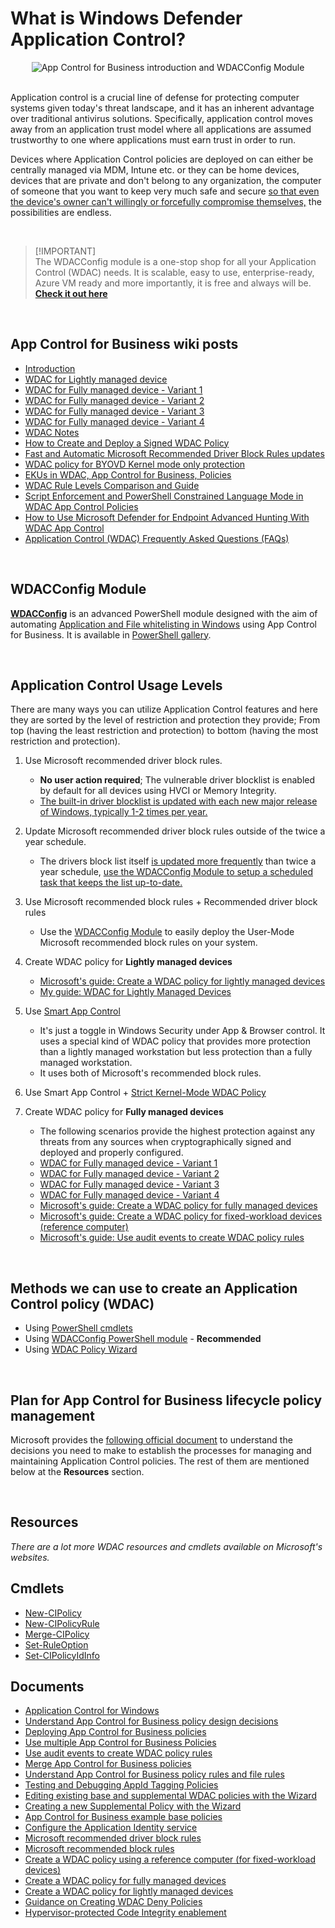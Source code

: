 # What is Windows Defender Application Control?

<div align="center">
<img src="https://raw.githubusercontent.com/HotCakeX/.github/main/Pictures/Gifs/Application%20Control%20for%20Business.gif" alt="App Control for Business introduction and WDACConfig Module">
</div>

<br>

Application control is a crucial line of defense for protecting computer systems given today's threat landscape, and it has an inherent advantage over traditional antivirus solutions. Specifically, application control moves away from an application trust model where all applications are assumed trustworthy to one where applications must earn trust in order to run.

Devices where Application Control policies are deployed on can either be centrally managed via MDM, Intune etc. or they can be home devices, devices that are private and don't belong to any organization, the computer of someone that you want to keep very much safe and secure [so that even the device's owner can't willingly or forcefully compromise themselves,](https://github.com/HotCakeX/Harden-Windows-Security/wiki/How-to-Create-and-Deploy-a-Signed-WDAC-Policy-Windows-Defender-Application-Control) the possibilities are endless.

<br>

> [!IMPORTANT]\
> The WDACConfig module is a one-stop shop for all your Application Control (WDAC) needs. It is scalable, easy to use, enterprise-ready, Azure VM ready and more importantly, it is free and always will be. [**Check it out here**](https://github.com/HotCakeX/Harden-Windows-Security/wiki/WDACConfig)

<br>

## App Control for Business wiki posts

* [Introduction](https://github.com/HotCakeX/Harden-Windows-Security/wiki/Introduction)
* [WDAC for Lightly managed device](https://github.com/HotCakeX/Harden-Windows-Security/wiki/WDAC-for-Lightly-Managed-Devices)
* [WDAC for Fully managed device - Variant 1](https://github.com/HotCakeX/Harden-Windows-Security/wiki/WDAC-for-Fully-Managed-Devices)
* [WDAC for Fully managed device - Variant 2](https://github.com/HotCakeX/Harden-Windows-Security/wiki/WDAC-for-Fully-Managed-Devices--Variant-2)
* [WDAC for Fully managed device - Variant 3](https://github.com/HotCakeX/Harden-Windows-Security/wiki/WDAC-policy-for-Fully-managed-device---Variant-3)
* [WDAC for Fully managed device - Variant 4](https://github.com/HotCakeX/Harden-Windows-Security/wiki/WDAC-policy-for-Fully-managed-device---Variant-4)
* [WDAC Notes](https://github.com/HotCakeX/Harden-Windows-Security/wiki/WDAC-Notes)
* [How to Create and Deploy a Signed WDAC Policy](https://github.com/HotCakeX/Harden-Windows-Security/wiki/How-to-Create-and-Deploy-a-Signed-WDAC-Policy-Windows-Defender-Application-Control)
* [Fast and Automatic Microsoft Recommended Driver Block Rules updates](https://github.com/HotCakeX/Harden-Windows-Security/wiki/Fast-and-Automatic-Microsoft-Recommended-Driver-Block-Rules-updates)
* [WDAC policy for BYOVD Kernel mode only protection](https://github.com/HotCakeX/Harden-Windows-Security/wiki/WDAC-policy-for-BYOVD-Kernel-mode-only-protection)
* [EKUs in WDAC, App Control for Business, Policies](https://github.com/HotCakeX/Harden-Windows-Security/wiki/EKUs-in-WDAC,-App-Control-for-Business,-Policies)
* [WDAC Rule Levels Comparison and Guide](https://github.com/HotCakeX/Harden-Windows-Security/wiki/WDAC-Rule-Levels-Comparison-and-Guide)
* [Script Enforcement and PowerShell Constrained Language Mode in WDAC App Control Policies](https://github.com/HotCakeX/Harden-Windows-Security/wiki/Script-Enforcement-and-PowerShell-Constrained-Language-Mode-in-WDAC-App-Control-Policies)
* [How to Use Microsoft Defender for Endpoint Advanced Hunting With WDAC App Control](https://github.com/HotCakeX/Harden-Windows-Security/wiki/How-to-Use-Microsoft-Defender-for-Endpoint-Advanced-Hunting-With-WDAC-App-Control)
* [Application Control (WDAC) Frequently Asked Questions (FAQs)](https://github.com/HotCakeX/Harden-Windows-Security/wiki/Application-Control-(WDAC)-Frequently-Asked-Questions-(FAQs))

<br>

## WDACConfig Module

[**WDACConfig**](https://github.com/HotCakeX/Harden-Windows-Security/wiki/WDACConfig) is an advanced PowerShell module designed with the aim of automating [Application and File whitelisting in Windows](https://learn.microsoft.com/en-us/windows/security/application-security/application-control/app-control-for-business/appcontrol) using App Control for Business. It is available in [PowerShell gallery](https://www.powershellgallery.com/packages/WDACConfig/).

<br>

## Application Control Usage Levels

There are many ways you can utilize Application Control features and here they are sorted by the level of restriction and protection they provide; From top (having the least restriction and protection) to bottom (having the most restriction and protection).

1. Use Microsoft recommended driver block rules.
      - **No user action required**; The vulnerable driver blocklist is enabled by default for all devices using HVCI or Memory Integrity.
      - [The built-in driver blocklist is updated with each new major release of Windows, typically 1-2 times per year.](https://learn.microsoft.com/en-us/windows/security/application-security/application-control/app-control-for-business/design/microsoft-recommended-driver-block-rules)

2. Update Microsoft recommended driver block rules outside of the twice a year schedule.
      - The drivers block list itself [is updated more frequently](https://github.com/MicrosoftDocs/windows-itpro-docs/commits/public/windows/security/application-security/application-control/windows-defender-application-control/design/microsoft-recommended-driver-block-rules.md) than twice a year schedule, [use the WDACConfig Module to setup a scheduled task that keeps the list up-to-date.](https://github.com/HotCakeX/Harden-Windows-Security/wiki/Fast-and-Automatic-Microsoft-Recommended-Driver-Block-Rules-updates)
3. Use Microsoft recommended block rules + Recommended driver block rules
      - Use the [WDACConfig Module](https://github.com/HotCakeX/Harden-Windows-Security/wiki/New-WDACConfig#new-wdacconfig--getblockrules) to easily deploy the User-Mode Microsoft recommended block rules on your system.
4. Create WDAC policy for **Lightly managed devices**
      - [Microsoft's guide: Create a WDAC policy for lightly managed devices](https://learn.microsoft.com/en-us/windows/security/application-security/application-control/app-control-for-business/design/create-appcontrol-policy-for-lightly-managed-devices)
      - [My guide: WDAC for Lightly Managed Devices](https://github.com/HotCakeX/Harden-Windows-Security/wiki/WDAC-for-Lightly-Managed-Devices)
5. Use [Smart App Control](https://support.microsoft.com/en-us/topic/what-is-smart-app-control-285ea03d-fa88-4d56-882e-6698afdb7003)
      - It's just a toggle in Windows Security under App & Browser control. It uses a special kind of WDAC policy that provides more protection than a lightly managed workstation but less protection than a fully managed workstation.
      - It uses both of Microsoft's recommended block rules.
6. Use Smart App Control + [Strict Kernel-Mode WDAC Policy](https://github.com/HotCakeX/Harden-Windows-Security/wiki/New%E2%80%90KernelModeWDACConfig)
7. Create WDAC policy for **Fully managed devices**
      - The following scenarios provide the highest protection against any threats from any sources when cryptographically signed and deployed and properly configured.
      - [WDAC for Fully managed device - Variant 1](https://github.com/HotCakeX/Harden-Windows-Security/wiki/WDAC-for-Fully-Managed-Devices)
      - [WDAC for Fully managed device - Variant 2](https://github.com/HotCakeX/Harden-Windows-Security/wiki/WDAC-for-Fully-Managed-Devices--Variant-2)
      - [WDAC for Fully managed device - Variant 3](https://github.com/HotCakeX/Harden-Windows-Security/wiki/WDAC-policy-for-Fully-managed-device---Variant-3)
      - [WDAC for Fully managed device - Variant 4](https://github.com/HotCakeX/Harden-Windows-Security/wiki/WDAC-policy-for-Fully-managed-device---Variant-4)
      - [Microsoft's guide: Create a WDAC policy for fully managed devices](https://learn.microsoft.com/en-us/windows/security/application-security/application-control/app-control-for-business/design/create-appcontrol-policy-for-fully-managed-devices)
      - [Microsoft's guide: Create a WDAC policy for fixed-workload devices (reference computer)](https://learn.microsoft.com/en-us/windows/security/application-security/application-control/app-control-for-business/design/create-appcontrol-policy-using-reference-computer)
      - [Microsoft's guide: Use audit events to create WDAC policy rules](https://learn.microsoft.com/en-us/windows/security/application-security/application-control/app-control-for-business/deployment/audit-appcontrol-policies)

<br>

## Methods we can use to create an Application Control policy (WDAC)

* Using [PowerShell cmdlets](https://learn.microsoft.com/en-us/powershell/module/configci)
* Using [WDACConfig PowerShell module](https://github.com/HotCakeX/Harden-Windows-Security/wiki/WDACConfig) - **Recommended**
* Using [WDAC Policy Wizard](https://webapp-wdac-wizard.azurewebsites.net/)

<br>

## Plan for App Control for Business lifecycle policy management

Microsoft provides the [following official document](https://learn.microsoft.com/en-us/windows/security/application-security/application-control/app-control-for-business/design/plan-appcontrol-management) to understand the decisions you need to make to establish the processes for managing and maintaining Application Control policies. The rest of them are mentioned below at the **Resources** section.

<br>

## Resources

*There are a lot more WDAC resources and cmdlets available on Microsoft's websites.*

## Cmdlets

* [New-CIPolicy](https://learn.microsoft.com/en-us/powershell/module/configci/new-cipolicy)
* [New-CIPolicyRule](https://learn.microsoft.com/en-us/powershell/module/configci/new-cipolicyrule)
* [Merge-CIPolicy](https://learn.microsoft.com/en-us/powershell/module/configci/merge-cipolicy)
* [Set-RuleOption](https://learn.microsoft.com/en-us/powershell/module/configci/set-ruleoption)
* [Set-CIPolicyIdInfo](https://learn.microsoft.com/en-us/powershell/module/configci/set-cipolicyidinfo)

## Documents

* [Application Control for Windows](https://learn.microsoft.com/en-us/windows/security/application-security/application-control/app-control-for-business/appcontrol)
* [Understand App Control for Business policy design decisions](https://learn.microsoft.com/en-us/windows/security/application-security/application-control/app-control-for-business/design/understand-appcontrol-policy-design-decisions)
* [Deploying App Control for Business policies](https://learn.microsoft.com/en-us/windows/security/application-security/application-control/app-control-for-business/deployment/appcontrol-deployment-guide)
* [Use multiple App Control for Business Policies](https://learn.microsoft.com/en-us/windows/security/application-security/application-control/app-control-for-business/design/deploy-multiple-appcontrol-policies)
* [Use audit events to create WDAC policy rules](https://learn.microsoft.com/en-us/windows/security/application-security/application-control/app-control-for-business/deployment/audit-appcontrol-policies)
* [Merge App Control for Business policies](https://learn.microsoft.com/en-us/windows/security/application-security/application-control/app-control-for-business/deployment/merge-appcontrol-policies)
* [Understand App Control for Business policy rules and file rules](https://learn.microsoft.com/en-us/windows/security/application-security/application-control/app-control-for-business/design/select-types-of-rules-to-create#app-control-for-business-policy-rules)
* [Testing and Debugging AppId Tagging Policies](https://learn.microsoft.com/en-us/windows/security/application-security/application-control/app-control-for-business/AppIdTagging/debugging-operational-guide-appid-tagging-policies)
* [Editing existing base and supplemental WDAC policies with the Wizard](https://learn.microsoft.com/en-us/windows/security/application-security/application-control/app-control-for-business/design/appcontrol-wizard-editing-policy)
* [Creating a new Supplemental Policy with the Wizard](https://learn.microsoft.com/en-us/windows/security/application-security/application-control/app-control-for-business/design/appcontrol-wizard-create-supplemental-policy)
* [App Control for Business example base policies](https://learn.microsoft.com/en-us/windows/security/application-security/application-control/app-control-for-business/design/example-appcontrol-base-policies)
* [Configure the Application Identity service](https://learn.microsoft.com/en-us/windows/security/application-security/application-control/app-control-for-business/applocker/configure-the-application-identity-service)
* [Microsoft recommended driver block rules](https://learn.microsoft.com/en-us/windows/security/application-security/application-control/app-control-for-business/design/microsoft-recommended-driver-block-rules)
* [Microsoft recommended block rules](https://learn.microsoft.com/en-us/windows/security/application-security/application-control/app-control-for-business/design/applications-that-can-bypass-appcontrol)
* [Create a WDAC policy using a reference computer (for fixed-workload devices)](https://learn.microsoft.com/en-us/windows/security/application-security/application-control/app-control-for-business/design/create-appcontrol-policy-using-reference-computer)
* [Create a WDAC policy for fully managed devices](https://learn.microsoft.com/en-us/windows/security/application-security/application-control/app-control-for-business/design/create-appcontrol-policy-for-fully-managed-devices)
* [Create a WDAC policy for lightly managed devices](https://learn.microsoft.com/en-us/windows/security/application-security/application-control/app-control-for-business/design/create-appcontrol-policy-for-lightly-managed-devices)
* [Guidance on Creating WDAC Deny Policies](https://learn.microsoft.com/en-us/windows/security/application-security/application-control/app-control-for-business/design/create-appcontrol-deny-policy)
* [Hypervisor-protected Code Integrity enablement](https://learn.microsoft.com/en-us/windows-hardware/design/device-experiences/oem-hvci-enablement)

<br>
